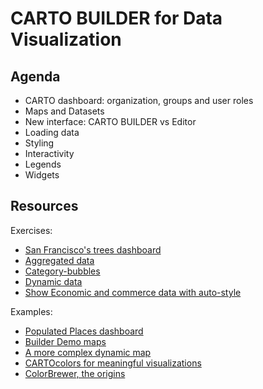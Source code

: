 CARTO BUILDER for Data Visualization
====================================

## Agenda

* CARTO dashboard: organization, groups and user roles
* Maps and Datasets
* New interface: CARTO BUILDER vs Editor
* Loading data
* Styling
* Interactivity
* Legends
* Widgets

## Resources

Exercises:

* [San Francisco's trees dashboard](exercises/sf-trees.md)
* [Aggregated data](exercises/aggregations.md)
* [Category-bubbles](exercises/category-bubble.md)
* [Dynamic data](exercises/torque.md)
* [Show Economic and commerce data with auto-style](exercises/autostyle.md)

Examples:
* [Populated Places dashboard](https://cartoworkshops.carto.com/u/carto-workshops/builder/2e5f8efe-bb1e-11e6-935a-0e233c30368f/embed)
* [Builder Demo maps](https://team.carto.com/u/builder-demo/maps)
* [A more complex dynamic map](https://cartodb.github.io/reefers/#9120217/2/-11.01/62.58)
* [CARTOcolors for meaningful visualizations](https://carto.com/carto-colors)
* [ColorBrewer, the origins](http://colorbrewer2.org/#type=sequential&scheme=BuGn&n=)
